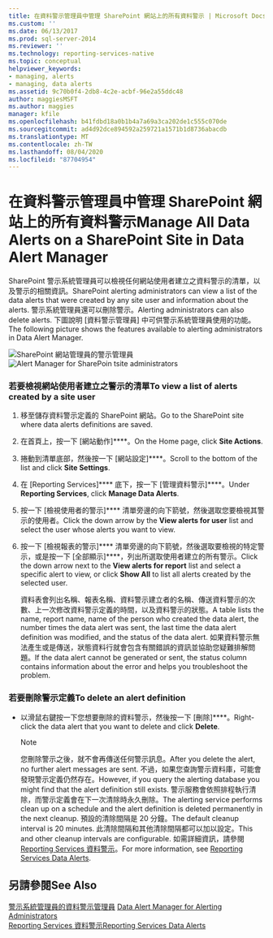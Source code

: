 ```yaml
---
title: 在資料警示管理員中管理 SharePoint 網站上的所有資料警示 | Microsoft Docs
ms.custom: ''
ms.date: 06/13/2017
ms.prod: sql-server-2014
ms.reviewer: ''
ms.technology: reporting-services-native
ms.topic: conceptual
helpviewer_keywords:
- managing, alerts
- managing, data alerts
ms.assetid: 9c70b0f4-2db8-4c2e-acbf-96e2a55ddc48
author: maggiesMSFT
ms.author: maggies
manager: kfile
ms.openlocfilehash: b41fdbd18a0b1b4a7a69a3ca202de1c555c070de
ms.sourcegitcommit: ad4d92dce894592a259721a1571b1d8736abacdb
ms.translationtype: MT
ms.contentlocale: zh-TW
ms.lasthandoff: 08/04/2020
ms.locfileid: "87704954"
---
```

# <a name="manage-all-data-alerts-on-a-sharepoint-site-in-data-alert-manager"></a><span data-ttu-id="e1d25-102">在資料警示管理員中管理 SharePoint 網站上的所有資料警示</span><span class="sxs-lookup"><span data-stu-id="e1d25-102">Manage All Data Alerts on a SharePoint Site in Data Alert Manager</span></span>
  <span data-ttu-id="e1d25-103">SharePoint 警示系統管理員可以檢視任何網站使用者建立之資料警示的清單，以及警示的相關資訊。</span><span class="sxs-lookup"><span data-stu-id="e1d25-103">SharePoint alerting administrators can view a list of the data alerts that were created by any site user and information about the alerts.</span></span> <span data-ttu-id="e1d25-104">警示系統管理員還可以刪除警示。</span><span class="sxs-lookup"><span data-stu-id="e1d25-104">Alerting administrators can also delete alerts.</span></span> <span data-ttu-id="e1d25-105">下圖說明 [資料警示管理員] 中可供警示系統管理員使用的功能。</span><span class="sxs-lookup"><span data-stu-id="e1d25-105">The following picture shows the features available to alerting administrators in Data Alert Manager.</span></span>  
  
 <span data-ttu-id="e1d25-106">![SharePoint 網站管理員的警示管理員](media/rs-alertmanagersite.gif "SharePoint 網站管理員的警示管理員")</span><span class="sxs-lookup"><span data-stu-id="e1d25-106">![Alert Manager for SharePoin tsite administrators](media/rs-alertmanagersite.gif "Alert Manager for SharePoin tsite administrators")</span></span>  
  
### <a name="to-view-a-list-of-alerts-created-by-a-site-user"></a><span data-ttu-id="e1d25-107">若要檢視網站使用者建立之警示的清單</span><span class="sxs-lookup"><span data-stu-id="e1d25-107">To view a list of alerts created by a site user</span></span>  
  
1.  <span data-ttu-id="e1d25-108">移至儲存資料警示定義的 SharePoint 網站。</span><span class="sxs-lookup"><span data-stu-id="e1d25-108">Go to the SharePoint site where data alerts definitions are saved.</span></span>  
  
2.  <span data-ttu-id="e1d25-109">在首頁上，按一下 [網站動作]\*\*\*\*。</span><span class="sxs-lookup"><span data-stu-id="e1d25-109">On the Home page, click **Site Actions**.</span></span>  
  
3.  <span data-ttu-id="e1d25-110">捲動到清單底部，然後按一下 [網站設定]\*\*\*\*。</span><span class="sxs-lookup"><span data-stu-id="e1d25-110">Scroll to the bottom of the list and click **Site Settings**.</span></span>  
  
4.  <span data-ttu-id="e1d25-111">在 [Reporting Services]\*\*\*\* 底下，按一下 [管理資料警示]\*\*\*\*。</span><span class="sxs-lookup"><span data-stu-id="e1d25-111">Under **Reporting Services**, click **Manage Data Alerts**.</span></span>  
  
5.  <span data-ttu-id="e1d25-112">按一下 [檢視使用者的警示]\*\*\*\* 清單旁邊的向下箭號，然後選取您要檢視其警示的使用者。</span><span class="sxs-lookup"><span data-stu-id="e1d25-112">Click the down arrow by the **View alerts for user** list and select the user whose alerts you want to view.</span></span>  
  
6.  <span data-ttu-id="e1d25-113">按一下 [檢視報表的警示]\*\*\*\* 清單旁邊的向下箭號，然後選取要檢視的特定警示，或是按一下 [全部顯示]\*\*\*\*，列出所選取使用者建立的所有警示。</span><span class="sxs-lookup"><span data-stu-id="e1d25-113">Click the down arrow next to the **View alerts for report** list and select a specific alert to view, or click **Show All** to list all alerts created by the selected user.</span></span>  
  
     <span data-ttu-id="e1d25-114">資料表會列出名稱、報表名稱、資料警示建立者的名稱、傳送資料警示的次數、上一次修改資料警示定義的時間，以及資料警示的狀態。</span><span class="sxs-lookup"><span data-stu-id="e1d25-114">A table lists the name, report name, name of the person who created the data alert, the number times the data alert was sent, the last time the data alert definition was modified, and the status of the data alert.</span></span> <span data-ttu-id="e1d25-115">如果資料警示無法產生或是傳送，狀態資料行就會包含有關錯誤的資訊並協助您疑難排解問題。</span><span class="sxs-lookup"><span data-stu-id="e1d25-115">If the data alert cannot be generated or sent, the status column contains information about the error and helps you troubleshoot the problem.</span></span>  
  
### <a name="to-delete-an-alert-definition"></a><span data-ttu-id="e1d25-116">若要刪除警示定義</span><span class="sxs-lookup"><span data-stu-id="e1d25-116">To delete an alert definition</span></span>  
  
-   <span data-ttu-id="e1d25-117">以滑鼠右鍵按一下您想要刪除的資料警示，然後按一下 [刪除]\*\*\*\*。</span><span class="sxs-lookup"><span data-stu-id="e1d25-117">Right-click the data alert that you want to delete and click **Delete**.</span></span>  
  
    > [!NOTE]  
    >  <span data-ttu-id="e1d25-118">您刪除警示之後，就不會再傳送任何警示訊息。</span><span class="sxs-lookup"><span data-stu-id="e1d25-118">After you delete the alert, no further alert messages are sent.</span></span> <span data-ttu-id="e1d25-119">不過，如果您查詢警示資料庫，可能會發現警示定義仍然存在。</span><span class="sxs-lookup"><span data-stu-id="e1d25-119">However, if you query the alerting database you might find that the alert definition still exists.</span></span> <span data-ttu-id="e1d25-120">警示服務會依照排程執行清除，而警示定義會在下一次清除時永久刪除。</span><span class="sxs-lookup"><span data-stu-id="e1d25-120">The alerting service performs clean up on a schedule and the alert definition is deleted permanently in the next cleanup.</span></span> <span data-ttu-id="e1d25-121">預設的清除間隔是 20 分鐘。</span><span class="sxs-lookup"><span data-stu-id="e1d25-121">The default cleanup interval is 20 minutes.</span></span> <span data-ttu-id="e1d25-122">此清除間隔和其他清除間隔都可以加以設定。</span><span class="sxs-lookup"><span data-stu-id="e1d25-122">This and other cleanup intervals are configurable.</span></span> <span data-ttu-id="e1d25-123">如需詳細資訊，請參閱 [Reporting Services 資料警示](../ssms/agent/alerts.md)。</span><span class="sxs-lookup"><span data-stu-id="e1d25-123">For more information, see [Reporting Services Data Alerts](../ssms/agent/alerts.md).</span></span>  
  
## <a name="see-also"></a><span data-ttu-id="e1d25-124">另請參閱</span><span class="sxs-lookup"><span data-stu-id="e1d25-124">See Also</span></span>  
 <span data-ttu-id="e1d25-125">[警示系統管理員的資料警示管理員](../../2014/reporting-services/data-alert-manager-for-alerting-administrators.md) </span><span class="sxs-lookup"><span data-stu-id="e1d25-125">[Data Alert Manager for Alerting Administrators](../../2014/reporting-services/data-alert-manager-for-alerting-administrators.md) </span></span>  
 [<span data-ttu-id="e1d25-126">Reporting Services 資料警示</span><span class="sxs-lookup"><span data-stu-id="e1d25-126">Reporting Services Data Alerts</span></span>](../ssms/agent/alerts.md)  
  
  
